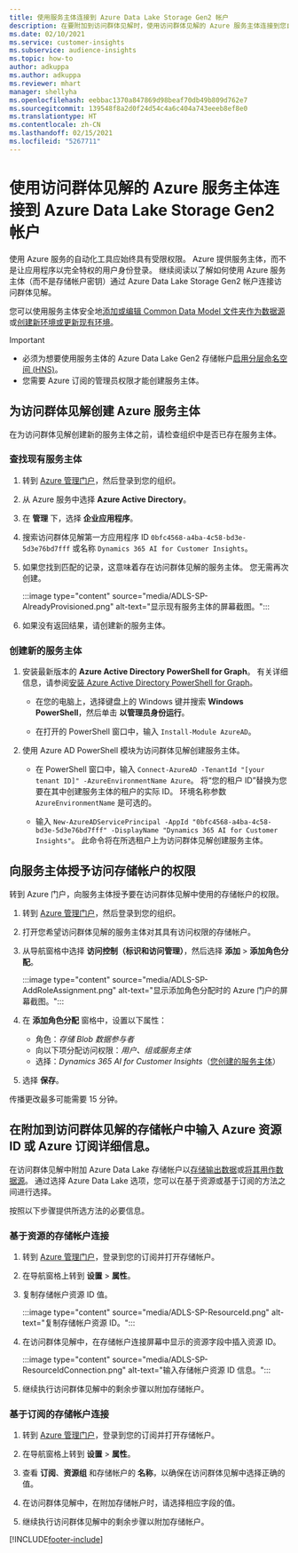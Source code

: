 ```yaml
---
title: 使用服务主体连接到 Azure Data Lake Storage Gen2 帐户
description: 在要附加到访问群体见解时，使用访问群体见解的 Azure 服务主体连接到您自己的 Data Lake。
ms.date: 02/10/2021
ms.service: customer-insights
ms.subservice: audience-insights
ms.topic: how-to
author: adkuppa
ms.author: adkuppa
ms.reviewer: mhart
manager: shellyha
ms.openlocfilehash: eebbac1370a847869d98beaf70db49b809d762e7
ms.sourcegitcommit: 139548f8a2d0f24d54c4a6c404a743eeeb8ef8e0
ms.translationtype: HT
ms.contentlocale: zh-CN
ms.lasthandoff: 02/15/2021
ms.locfileid: "5267711"
---
```

# <a name="connect-to-an-azure-data-lake-storage-gen2-account-with-an-azure-service-principal-for-audience-insights"></a>使用访问群体见解的 Azure 服务主体连接到 Azure Data Lake Storage Gen2 帐户

使用 Azure 服务的自动化工具应始终具有受限权限。 Azure 提供服务主体，而不是让应用程序以完全特权的用户身份登录。 继续阅读以了解如何使用 Azure 服务主体（而不是存储帐户密钥）通过 Azure Data Lake Storage Gen2 帐户连接访问群体见解。 

您可以使用服务主体安全地[添加或编辑 Common Data Model 文件夹作为数据源](connect-common-data-model.md)或[创建新环境或更新现有环境](manage-environments.md#create-an-environment-in-an-existing-organization)。

> [!IMPORTANT]
> - 必须为想要使用服务主体的 Azure Data Lake Gen2 存储帐户[启用分层命名空间 (HNS)](https://docs.microsoft.com/azure/storage/blobs/data-lake-storage-namespace)。
> - 您需要 Azure 订阅的管理员权限才能创建服务主体。

## <a name="create-azure-service-principal-for-audience-insights"></a>为访问群体见解创建 Azure 服务主体

在为访问群体见解创建新的服务主体之前，请检查组织中是否已存在服务主体。

### <a name="look-for-an-existing-service-principal"></a>查找现有服务主体

1. 转到 [Azure 管理门户](https://portal.azure.com)，然后登录到您的组织。

2. 从 Azure 服务中选择 **Azure Active Directory**。

3. 在 **管理** 下，选择 **企业应用程序**。

4. 搜索访问群体见解第一方应用程序 ID `0bfc4568-a4ba-4c58-bd3e-5d3e76bd7fff` 或名称 `Dynamics 365 AI for Customer Insights`。

5. 如果您找到匹配的记录，这意味着存在访问群体见解的服务主体。 您无需再次创建。
   
   :::image type="content" source="media/ADLS-SP-AlreadyProvisioned.png" alt-text="显示现有服务主体的屏幕截图。":::
   
6. 如果没有返回结果，请创建新的服务主体。

### <a name="create-a-new-service-principal"></a>创建新的服务主体

1. 安装最新版本的 **Azure Active Directory PowerShell for Graph**。 有关详细信息，请参阅[安装 Azure Active Directory PowerShell for Graph](https://docs.microsoft.com/powershell/azure/active-directory/install-adv2)。
   - 在您的电脑上，选择键盘上的 Windows 键并搜索 **Windows PowerShell**，然后单击 **以管理员身份运行**。
   
   - 在打开的 PowerShell 窗口中，输入 `Install-Module AzureAD`。

2. 使用 Azure AD PowerShell 模块为访问群体见解创建服务主体。
   - 在 PowerShell 窗口中，输入 `Connect-AzureAD -TenantId "[your tenant ID]" -AzureEnvironmentName Azure`。 将“您的租户 ID”替换为您要在其中创建服务主体的租户的实际 ID。 环境名称参数 `AzureEnvironmentName` 是可选的。
  
   - 输入 `New-AzureADServicePrincipal -AppId "0bfc4568-a4ba-4c58-bd3e-5d3e76bd7fff" -DisplayName "Dynamics 365 AI for Customer Insights"`。 此命令将在所选租户上为访问群体见解创建服务主体。  

## <a name="grant-permissions-to-the-service-principal-to-access-the-storage-account"></a>向服务主体授予访问存储帐户的权限

转到 Azure 门户，向服务主体授予要在访问群体见解中使用的存储帐户的权限。

1. 转到 [Azure 管理门户](https://portal.azure.com)，然后登录到您的组织。

1. 打开您希望访问群体见解的服务主体对其具有访问权限的存储帐户。

1. 从导航窗格中选择 **访问控制（标识和访问管理）**，然后选择 **添加** > **添加角色分配**。
   
   :::image type="content" source="media/ADLS-SP-AddRoleAssignment.png" alt-text="显示添加角色分配时的 Azure 门户的屏幕截图。":::
   
1. 在 **添加角色分配** 窗格中，设置以下属性：
   - 角色：*存储 Blob 数据参与者*
   - 向以下项分配访问权限：*用户、组或服务主体*
   - 选择：*Dynamics 365 AI for Customer Insights*（[您创建的服务主体](#create-a-new-service-principal)）

1.  选择 **保存**。

传播更改最多可能需要 15 分钟。

## <a name="enter-the-azure-resource-id-or-the-azure-subscription-details-in-the-storage-account-attachment-to-audience-insights"></a>在附加到访问群体见解的存储帐户中输入 Azure 资源 ID 或 Azure 订阅详细信息。

在访问群体见解中附加 Azure Data Lake 存储帐户以[存储输出数据](manage-environments.md)或[将其用作数据源](connect-common-data-service-lake.md)。 通过选择 Azure Data Lake 选项，您可以在基于资源或基于订阅的方法之间进行选择。

按照以下步骤提供所选方法的必要信息。

### <a name="resource-based-storage-account-connection"></a>基于资源的存储帐户连接

1. 转到 [Azure 管理门户](https://portal.azure.com)，登录到您的订阅并打开存储帐户。

1. 在导航窗格上转到 **设置** > **属性**。

1. 复制存储帐户资源 ID 值。

   :::image type="content" source="media/ADLS-SP-ResourceId.png" alt-text="复制存储帐户资源 ID。":::

1. 在访问群体见解中，在存储帐户连接屏幕中显示的资源字段中插入资源 ID。

   :::image type="content" source="media/ADLS-SP-ResourceIdConnection.png" alt-text="输入存储帐户资源 ID 信息。":::   
   
1. 继续执行访问群体见解中的剩余步骤以附加存储帐户。

### <a name="subscription-based-storage-account-connection"></a>基于订阅的存储帐户连接

1. 转到 [Azure 管理门户](https://portal.azure.com)，登录到您的订阅并打开存储帐户。

1. 在导航窗格上转到 **设置** > **属性**。

1. 查看 **订阅**、**资源组** 和存储帐户的 **名称**，以确保在访问群体见解中选择正确的值。

1. 在访问群体见解中，在附加存储帐户时，请选择相应字段的值。
   
1. 继续执行访问群体见解中的剩余步骤以附加存储帐户。


[!INCLUDE[footer-include](../includes/footer-banner.md)]
